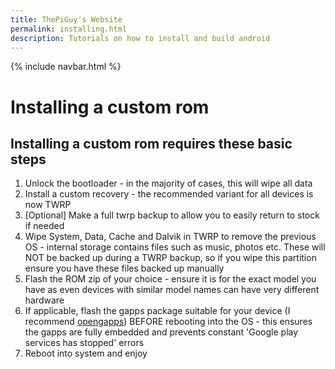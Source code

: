 ```yaml
---
title: ThePiGuy's Website
permalink: installing.html
description: Tutorials on how to install and build android
---
```

{% include navbar.html %}

# Installing a custom rom
## Installing a custom rom requires these basic steps
1. Unlock the bootloader - in the majority of cases, this will wipe all data
2. Install a custom recovery - the recommended variant for all devices is now TWRP
3. [Optional] Make a full twrp backup to allow you to easily return to stock if needed
4. Wipe System, Data, Cache and Dalvik in TWRP to remove the previous OS - internal storage contains files such as music, photos etc. These will NOT be backed up during a TWRP backup, so if you wipe this partition ensure you have these files backed up manually
5. Flash the ROM zip of your choice - ensure it is for the exact model you have as even devices with similar model names can have very different hardware
6. If applicable, flash the gapps package suitable for your device (I recommend [opengapps](https://opengapps.org/)) BEFORE rebooting into the OS - this ensures the gapps are fully embedded and prevents constant 'Google play services has stopped' errors
7. Reboot into system and enjoy
